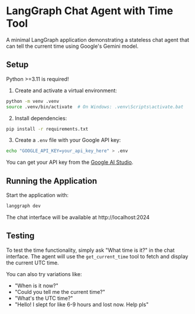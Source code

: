# LangGraph Chat Agent with Time Tool

A minimal LangGraph application demonstrating a stateless chat agent that can tell the current time using Google's Gemini model.

## Setup

Python >=3.11 is required!

1. Create and activate a virtual environment:
```bash
python -m venv .venv
source .venv/bin/activate  # On Windows: .venv\Scripts\activate.bat
```

2. Install dependencies:
```bash
pip install -r requirements.txt
```

3. Create a `.env` file with your Google API key:
```bash
echo "GOOGLE_API_KEY=your_api_key_here" > .env
```

You can get your API key from the [Google AI Studio](https://aistudio.google.com/apikey).

## Running the Application

Start the application with:
```bash
langgraph dev
```

The chat interface will be available at http://localhost:2024

## Testing

To test the time functionality, simply ask "What time is it?" in the chat interface. The agent will use the `get_current_time` tool to fetch and display the current UTC time.

You can also try variations like:
- "When is it now?"
- "Could you tell me the current time?"
- "What's the UTC time?"
- "Hello! I slept for like 6-9 hours and lost now. Help pls"
